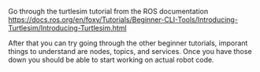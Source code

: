Go through the turtlesim tutorial from the ROS documentation https://docs.ros.org/en/foxy/Tutorials/Beginner-CLI-Tools/Introducing-Turtlesim/Introducing-Turtlesim.html

After that you can try going through the other beginner tutorials, imporant things to understand are nodes, topics, and services. Once you have those down you should be able to start working on actual robot code.
